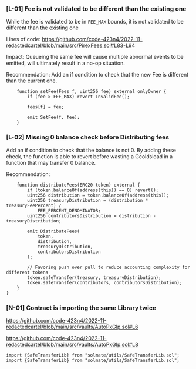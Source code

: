 <h3>[L-01] Fee is not validated to be different than the existing one</h3>

While the fee is validated to be in ```FEE_MAX``` bounds, it is not validated to be different than the existing one

Lines of code: https://github.com/code-423n4/2022-11-redactedcartel/blob/main/src/PirexFees.sol#L83-L94

Impact: Queueing the same fee will cause multiple abnormal events to be emitted, will ultimately result in a no-op situation.

Recommendation: Add an if condition to check that the new Fee is different than the current one.

```solidity
    function setFee(Fees f, uint256 fee) external onlyOwner {
        if (fee > FEE_MAX) revert InvalidFee();

        fees[f] = fee;

        emit SetFee(f, fee);
    }
 ```

<h3>[L-02] Missing 0 balance check before Distributing fees</h3>

Add an if condition to check that the balance is not 0. By adding these check, the function is able to revert before wasting a Gcoldsload in a function that may transfer 0 balance. 

Recommendation:

```solidity 
    function distributeFees(ERC20 token) external {
        if (token.balanceOf(address(this)) == 0) revert();
        uint256 distribution = token.balanceOf(address(this));
        uint256 treasuryDistribution = (distribution * treasuryFeePercent) /
            FEE_PERCENT_DENOMINATOR;
        uint256 contributorsDistribution = distribution - treasuryDistribution;

        emit DistributeFees(
            token,
            distribution,
            treasuryDistribution,
            contributorsDistribution
        );

        // Favoring push over pull to reduce accounting complexity for different tokens
        token.safeTransfer(treasury, treasuryDistribution);
        token.safeTransfer(contributors, contributorsDistribution);
    }
}
```

<h3>[N-01] Contract is importing the same Library twice </h3>

https://github.com/code-423n4/2022-11-redactedcartel/blob/main/src/vaults/AutoPxGlp.sol#L6

https://github.com/code-423n4/2022-11-redactedcartel/blob/main/src/vaults/AutoPxGlp.sol#L8

```solidity 
import {SafeTransferLib} from "solmate/utils/SafeTransferLib.sol";
import {SafeTransferLib} from "solmate/utils/SafeTransferLib.sol"; 
```
